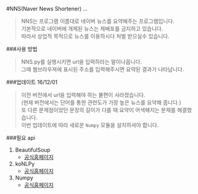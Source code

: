 #NNS(Naver News Shortener) ...

> NNS는 프로그램 이름대로 네이버 뉴스를 요약해주는 프로그램입니다.  
> 기본적으로 네이버에 개제된 뉴스는 제배포를 금지하고 있습니다.  
> 따라서 상업적 목적으로 뉴스를 이용하시다 처벌 받으실수 있습니다.  

###사용 방법
> NNS.py를 실행시키면 url을 입력하라는 말이나옵니다.  
> 그때 웹브라우져에 표시된 주소를 입력해주시면 요약된 결과가 나타납니다.  

###업데이트 16/12/01
> 이전 버전에서 url을 입력해야 하는 불편이 사라졌습니다.  
> (현재 버전에서는 단어를 통한 관련도가 가장 높은 뉴스를 요약해 줍니다.)  
> 또 다른 문제점이었던 문장의 길이가 다를 때 요약이 어색해지는 문제를 해결했습니다.  
> 이번 업데이트에 따라 새로운 `Numpy` 모듈을 설치하셔야 합니다.  

###필요 api
1. BeautifulSoup
    * [공식홈페이지](https://www.crummy.com/software/BeautifulSoup/ "뷰티풀 소프")
2. koNLPy
    * [공식홈페이지](http://konlpy-ko.readthedocs.io/ko/v0.4.3/ "코엔엘파이")
3. Numpy
    * [공식홈페이지](http://www.numpy.org "넘파이")
